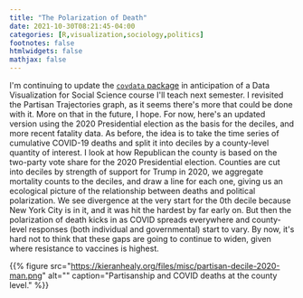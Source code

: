 ```yaml
---
title: "The Polarization of Death"
date: 2021-10-30T08:21:45-04:00
categories: [R,visualization,sociology,politics]
footnotes: false
htmlwidgets: false
mathjax: false
---
```


I'm continuing to update the [`covdata` package](https://kjhealy.github.io/covdata/) in anticipation of a Data Visualization for Social Science course I'll teach next semester. I revisited the Partisan Trajectories graph, as it seems there's more that could be done with it. More on that in the future, I hope. For now, here's an updated version using the 2020 Presidential election as the basis for the deciles, and more recent fatality data. As before, the idea is to take the time series of cumulative COVID-19 deaths and split it into deciles by a county-level quantity of interest. I look at how Republican the county is based on the two-party vote share for the 2020 Presidential election. Counties are cut into deciles by strength of support for Trump in 2020, we aggregate mortality counts to the deciles, and draw a line for each one, giving us an ecological picture of the relationship between deaths and political polarization. We see divergence at the very start for the 0th decile because New York City is in it, and it was hit the hardest by far early on. But then the polarization of death kicks in as COVID spreads everywhere and county-level responses (both individual and governmental) start to vary. By now, it's hard not to think that these gaps are going to continue to widen, given where resistance to vaccines is highest. 

{{% figure src="https://kieranhealy.org/files/misc/partisan-decile-2020-man.png" alt="" caption="Partisanship and COVID deaths at the county level." %}}



